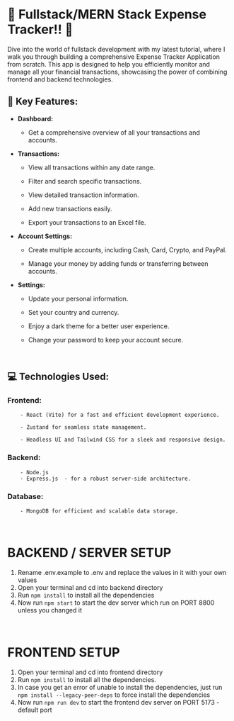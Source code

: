 # 🚀 Fullstack/MERN Stack Expense Tracker!! 🚀

Dive into the world of fullstack development with my latest tutorial, where I walk you through building a comprehensive Expense Tracker Application from scratch. This app is designed to help you efficiently monitor and manage all your financial transactions, showcasing the power of combining frontend and backend technologies.

## 🌟 Key Features:

- **Dashboard:**

  - Get a comprehensive overview of all your transactions and accounts.

- **Transactions:**

  - View all transactions within any date range.

  - Filter and search specific transactions.

  - View detailed transaction information.

  - Add new transactions easily.

  - Export your transactions to an Excel file.

- **Account Settings:**

  - Create multiple accounts, including Cash, Card, Crypto, and PayPal.

  - Manage your money by adding funds or transferring between accounts.

- **Settings:**

  - Update your personal information.

  - Set your country and currency.

  - Enjoy a dark theme for a better user experience.

  - Change your password to keep your account secure.

  &nbsp;

## 💻 Technologies Used:

### Frontend:

        - React (Vite) for a fast and efficient development experience.

        - Zustand for seamless state management.

        - Headless UI and Tailwind CSS for a sleek and responsive design.

### Backend:

        - Node.js
        - Express.js  - for a robust server-side architecture.

### Database:

        - MongoDB for efficient and scalable data storage.

&nbsp;

# BACKEND / SERVER SETUP

1. Rename .env.example to .env and replace the values in it with your own values
2. Open your terminal and cd into backend directory
3. Run `npm install` to install all the dependencies
4. Now run `npm start` to start the dev server which run on PORT 8800 unless you changed it

&nbsp;

# FRONTEND SETUP

1. Open your terminal and cd into frontend directory
2. Run `npm install` to install all the dependencies.
3. In case you get an error of unable to install the dependencies, just run `npm install --legacy-peer-deps` to force install the dependencies
4. Now run `npm run dev` to start the frontend dev server on PORT 5173 - default port

&nbsp;



